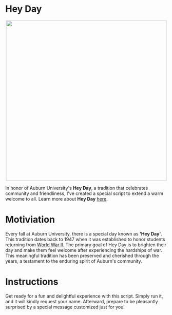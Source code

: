 # Hey Day

<p align="center">
  <img src="https://sga.auburn.edu/wp-content/uploads/2022/05/245932558_2915992178620260_1296256651477669002_n-1024x683.jpg" width="500">
</p>

In honor of Auburn University's **Hey Day**, a tradition that celebrates community and friendliness, I've created a special script to extend a warm welcome to all. Learn more about **Hey Day** [here](https://sga.auburn.edu/hey-day/).


# Motiviation

Every fall at Auburn University, there is a special day known as **'Hey Day'**. This tradition dates back to 1947 when it was established to honor students returning from [World War II](https://www.history.com/topics/world-war-ii). The primary goal of Hey Day is to brighten their day and make them feel welcome after experiencing the hardships of war. This meaningful tradition has been preserved and cherished through the years, a testament to the enduring spirit of Auburn's community.

# Instructions

Get ready for a fun and delightful experience with this script. Simply run it, and it will kindly request your name. Afterward, prepare to be pleasantly surprised by a special message customized just for you!
